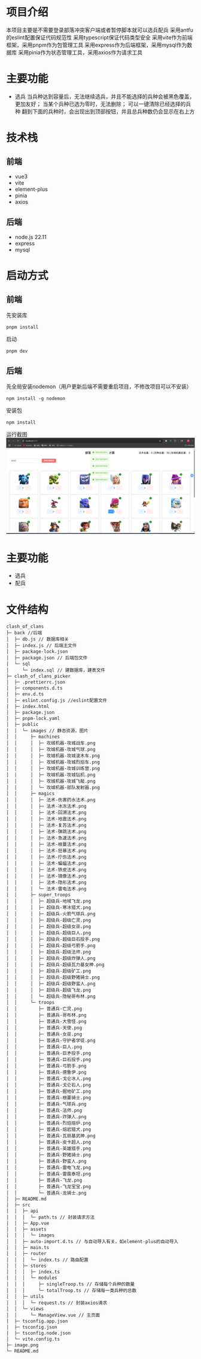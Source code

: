 # 项目介绍
本项目主要是不需要登录部落冲突客户端或者暂停脚本就可以选兵配兵
采用antfu的eslint配置保证代码规范性
采用typescript保证代码类型安全
采用vite作为前端框架，采用pnpm作为包管理工具
采用express作为后端框架，采用mysql作为数据库
采用pinia作为状态管理工具，采用axios作为请求工具
# 主要功能
- 选兵
当兵种达到容量后，无法继续选兵，并且不能选择的兵种会被黑色覆盖，更加友好；
当某个兵种已选为零时，无法删除；
可以一键清除已经选择的兵种
翻到下面的兵种时，会出现出到顶部按钮，并且总兵种数仍会显示在右上方
# 技术栈
## 前端
- vue3
- vite
- element-plus
- pinia
- axios
## 后端
- node.js 22.11
- express
- mysql
# 启动方式
## 前端
先安装库
```
pnpm install
```
启动
```
pnpm dev
```
## 后端
先全局安装nodemon（用户更新后端不需要重启项目，不修改项目可以不安装）
```
npm install -g nodemon
```
安装包
```
npm install
```
运行截图
![alt text](image.png)
# 主要功能
- 选兵
- 配兵
# 文件结构

```
clash_of_clans
├─ back //后端
│  ├─ db.js // 数据库相关
│  ├─ index.js // 后端主文件
│  ├─ package-lock.json
│  ├─ package.json // 后端包文件
│  └─ sql
│     └─ index.sql // 建数据库，建表文件
├─ clash_of_clans_picker
│  ├─ .prettierrc.json
│  ├─ components.d.ts
│  ├─ env.d.ts
│  ├─ eslint.config.js //eslint配置文件
│  ├─ index.html
│  ├─ package.json
│  ├─ pnpm-lock.yaml
│  ├─ public
│  │  └─ images // 静态资源，图片
│  │     ├─ machines
│  │     │  ├─ 攻城机器-攻城战车.png
│  │     │  ├─ 攻城机器-攻城气球.png
│  │     │  ├─ 攻城机器-攻城滚木车.png
│  │     │  ├─ 攻城机器-攻城烈焰车.png
│  │     │  ├─ 攻城机器-攻城训练营.png
│  │     │  ├─ 攻城机器-攻城钻机.png
│  │     │  ├─ 攻城机器-攻城飞艇.png
│  │     │  └─ 攻城机器-部队发射器.png
│  │     ├─ magics
│  │     │  ├─ 法术-伤害药水法术.png
│  │     │  ├─ 法术-冰冻法术.png
│  │     │  ├─ 法术-回溯法术.png
│  │     │  ├─ 法术-地震法术.png
│  │     │  ├─ 法术-复苏法术.png
│  │     │  ├─ 法术-弹跳法术.png
│  │     │  ├─ 法术-急速法术.png
│  │     │  ├─ 法术-根蔓法术.png
│  │     │  ├─ 法术-狂暴法术.png
│  │     │  ├─ 法术-疗伤法术.png
│  │     │  ├─ 法术-蝙蝠法术.png
│  │     │  ├─ 法术-铁皮法术.png
│  │     │  ├─ 法术-镜像法术.png
│  │     │  ├─ 法术-隐形法术.png
│  │     │  └─ 法术-雷电法术.png
│  │     ├─ super_troops
│  │     │  ├─ 超级兵-地域飞龙.png
│  │     │  ├─ 超级兵-寒冰猎犬.png
│  │     │  ├─ 超级兵-火箭气球兵.png
│  │     │  ├─ 超级兵-超级亡灵.png
│  │     │  ├─ 超级兵-超级女巫.png
│  │     │  ├─ 超级兵-超级巨人.png
│  │     │  ├─ 超级兵-超级巨石投手.png
│  │     │  ├─ 超级兵-超级弓箭手.png
│  │     │  ├─ 超级兵-超级法师.png
│  │     │  ├─ 超级兵-超级炸弹人.png
│  │     │  ├─ 超级兵-超级瓦力基女神.png
│  │     │  ├─ 超级兵-超级矿工.png
│  │     │  ├─ 超级兵-超级野猪骑士.png
│  │     │  ├─ 超级兵-超级野蛮人.png
│  │     │  ├─ 超级兵-超级飞龙.png
│  │     │  └─ 超级兵-隐秘哥布林.png
│  │     └─ troops
│  │        ├─ 普通兵-亡灵.png
│  │        ├─ 普通兵-哥布林.png
│  │        ├─ 普通兵-大雪怪.png
│  │        ├─ 普通兵-天使.png
│  │        ├─ 普通兵-女巫.png
│  │        ├─ 普通兵-守护者学徒.png
│  │        ├─ 普通兵-巨人.png
│  │        ├─ 普通兵-巨矛投手.png
│  │        ├─ 普通兵-巨石投手.png
│  │        ├─ 普通兵-弓箭手.png
│  │        ├─ 普通兵-德鲁伊.png
│  │        ├─ 普通兵-戈仑冰人.png
│  │        ├─ 普通兵-戈仑石人.png
│  │        ├─ 普通兵-掘地矿工.png
│  │        ├─ 普通兵-根蔓骑士.png
│  │        ├─ 普通兵-气球兵.png
│  │        ├─ 普通兵-法师.png
│  │        ├─ 普通兵-炸弹人.png
│  │        ├─ 普通兵-烈焰熔炉.png
│  │        ├─ 普通兵-熔岩猎犬.png
│  │        ├─ 普通兵-瓦丽基武神.png
│  │        ├─ 普通兵-皮卡超人.png
│  │        ├─ 普通兵-英雄猎手.png
│  │        ├─ 普通兵-野猪骑士.png
│  │        ├─ 普通兵-野蛮人.png
│  │        ├─ 普通兵-雷电飞龙.png
│  │        ├─ 普通兵-雷霆泰坦.png
│  │        ├─ 普通兵-飞龙.png
│  │        ├─ 普通兵-飞龙宝宝.png
│  │        └─ 普通兵-龙骑士.png
│  ├─ README.md
│  ├─ src
│  │  ├─ api
│  │  │  └─ path.ts // 封装请求方法
│  │  ├─ App.vue
│  │  ├─ assets
│  │  │  └─ images
│  │  ├─ auto-import.d.ts // 与自动导入有关，如element-plus的自动导入
│  │  ├─ main.ts
│  │  ├─ router
│  │  │  └─ index.ts // 路由配置
│  │  ├─ stores
│  │  │  ├─ index.ts
│  │  │  └─ modules
│  │  │     ├─ singleTroop.ts // 存储每个兵种的数量
│  │  │     └─ totalTroop.ts // 存储每一类兵种的总数
│  │  ├─ utils
│  │  │  └─ request.ts // 封装axios请求
│  │  └─ views
│  │     └─ ManageView.vue // 主页面
│  ├─ tsconfig.app.json
│  ├─ tsconfig.json
│  ├─ tsconfig.node.json
│  └─ vite.config.ts
├─ image.png
└─ README.md

```
